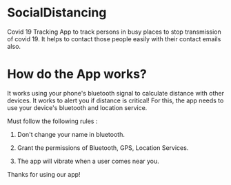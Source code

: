# SocialDistancing

Covid 19 Tracking App to track persons in busy places to stop transmission of covid 19. It helps to contact those people easily with their contact emails also.


# How do the App works?

It works using your phone's bluetooth signal to calculate distance with other devices. It works to alert you if distance is critical! For this, the app needs to use your device's bluetooth and location service.

Must follow the following rules :

1. Don't change your name in bluetooth.

2. Grant the permissions of Bluetooth, GPS, Location Services.

3. The app will vibrate when a user comes near you.

Thanks for using our app!
